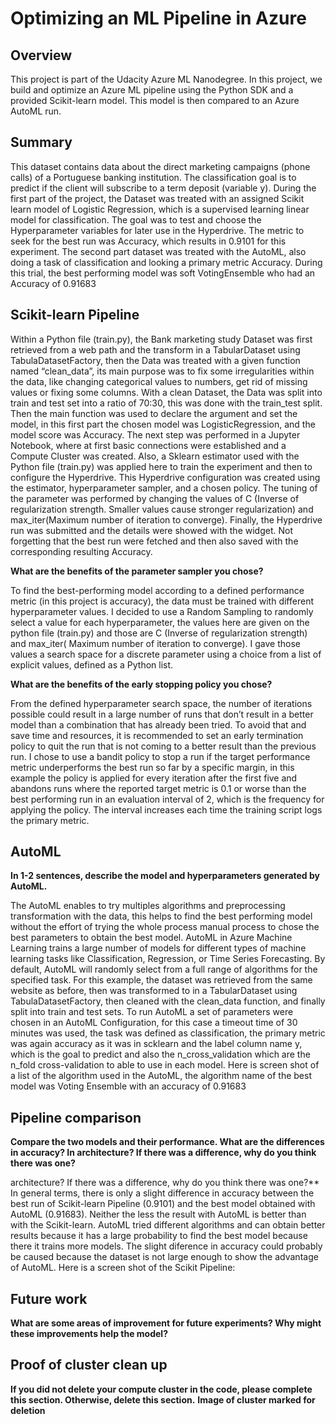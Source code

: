 # Optimizing an ML Pipeline in Azure

## Overview
This project is part of the Udacity Azure ML Nanodegree.
In this project, we build and optimize an Azure ML pipeline using the Python SDK and a provided Scikit-learn model.
This model is then compared to an Azure AutoML run.

## Summary

This dataset contains data about the direct marketing campaigns (phone calls) of a Portuguese banking institution. The classification goal is to predict if the client will subscribe to a term deposit (variable y).
During the first part of the project, the Dataset was treated with an assigned Scikit learn model of Logistic Regression, which is a supervised learning linear model for classification. The goal was to test and choose the Hyperparameter variables for later use in the Hyperdrive. The metric to seek for the best run was  Accuracy, which results in 0.9101 for this experiment.
The second part dataset was treated with the AutoML, also doing a task of classification and looking a primary metric Accuracy. During this trial, the best performing model was soft VotingEnsemble  who had an Accuracy of 0.91683 


## Scikit-learn Pipeline

Within a Python file (train.py), the Bank marketing study Dataset was first retrieved from a web path and the transform in a TabularDataset using TabulaDatasetFactory, then the Data was treated with a given function named “clean_data”, its main purpose was to fix some irregularities within the data, like changing categorical values to numbers, get rid of missing values or fixing some columns.
With a clean Dataset, the Data was split into train and test set into a ratio of 70:30, this was done with the train_test split. Then the main function was used to declare the argument and set the model, in this first part the chosen model was LogisticRegression, and the model score was Accuracy. 
The next step was performed in a Jupyter Notebook, where at first basic connections were established and a Compute Cluster was created. Also, a Sklearn estimator used with the Python file (train.py)  was applied here to train the experiment and then to configure the  Hyperdrive. This Hyperdrive configuration was created using the estimator, hyperparameter sampler, and a chosen policy.  The tuning of the parameter was performed by changing the values of  C (Inverse of regularization strength. Smaller values cause stronger regularization) and max_iter(Maximum number of iteration to converge).
Finally, the Hyperdrive run was submitted and the details were showed with the widget. Not forgetting that the best run were fetched and then also saved with the corresponding resulting Accuracy.

**What are the benefits of the parameter sampler you chose?**

To find the best-performing model according to a defined performance metric (in this project is accuracy),  the data must be trained with different hyperparameter values. I decided to use a Random Sampling to randomly select a value for each hyperparameter, the values here are given on the python file (train.py) and those are C (Inverse of regularization strength) and max_iter( Maximum number of iteration to converge). I gave those values a search space for a discrete parameter using a choice from a list of explicit values, defined as a Python list.

**What are the benefits of the early stopping policy you chose?**

From the defined hyperparameter search space, the number of iterations possible could result in a large number of runs that don’t result in a better model than a combination that has already been tried. To avoid that and save time and resources, it is recommended to set an early termination policy to quit the run that is not coming to a better result than the previous run. I chose to use a bandit policy to stop a run if the target performance metric underperforms the best run so far by a specific margin, in this example the policy is applied for every iteration after the first five and abandons runs where the reported target metric is 0.1 or worse than the best performing run in an evaluation interval of 2, which is the frequency for applying the policy. The interval increases each time the training script logs the primary metric.

## AutoML
**In 1-2 sentences, describe the model and hyperparameters generated by AutoML.**

The AutoML enables to try multiples algorithms and preprocessing transformation with the data, this helps to find the best performing model without the effort of trying the whole process manual process to chose the best parameters to obtain the best model.
AutoML in Azure Machine Learning trains a large number of models for different types of machine learning tasks like Classification, Regression, or Time Series Forecasting. By default, AutoML will randomly select from a full range of algorithms for the specified task. For this example, the dataset was retrieved from the same website as before, then was transformed to in a TabularDataset using TabulaDatasetFactory, then cleaned with the clean_data function, and finally split into train and test sets. To run AutoML a set of parameters were chosen in an AutoML Configuration, for this case a timeout time of 30 minutes was used, the task was defined as classification, the primary metric was again accuracy as it was in scklearn and the label column name y, which is the goal to predict and also the n_cross_validation which are the n_fold cross-validation to able to use in each model.
Here is screen shot  of a list of the algorithm used in the AutoML, the algorithm name of the best model was Voting Ensemble with an accuracy of 0.91683



## Pipeline comparison
**Compare the two models and their performance. What are the differences in accuracy? In architecture? If there was a difference, why do you think there was one?**

architecture? If there was a difference, why do you think there was one?**
In general terms, there is only a slight difference in accuracy between the best run of  Scikit-learn Pipeline (0.9101) and the best model obtained with AutoML (0.91683). Neither the less the result with AutoML is better than with the Scikit-learn. AutoML tried different algorithms and can obtain better results because it has a large probability to find the best model because there it trains more models. The slight diference in accuracy could probably be caused because the dataset is not large enough to show the advantage of AutoML.
Here is a screen shot of the Scikit Pipeline:

## Future work
**What are some areas of improvement for future experiments? Why might these improvements help the model?**

## Proof of cluster clean up
**If you did not delete your compute cluster in the code, please complete this section. Otherwise, delete this section.**
**Image of cluster marked for deletion**
